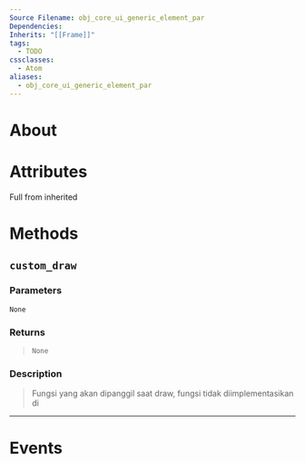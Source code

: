 ```yaml
---
Source Filename: obj_core_ui_generic_element_par
Dependencies: 
Inherits: "[[Frame]]"
tags:
  - TODO
cssclasses:
  - Atom
aliases:
  - obj_core_ui_generic_element_par
---
```

# About


# Attributes
Full from inherited

# Methods

## `custom_draw`

### Parameters
`None`
### Returns 
> `None` 
### Description
> Fungsi yang akan dipanggil saat draw, fungsi tidak diimplementasikan di 

---



# Events